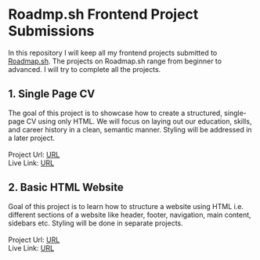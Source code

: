 # Roadmp.sh Frontend Project Submissions

In this repository I will keep all my frontend projects submitted to <a href="https://roadmap.sh/projects?g=frontend">Roadmap.sh</a>. The projects on Roadmap.sh range from beginner to advanced. I will try to complete all the projects.

## 1. Single Page CV
The goal of this project is to showcase how to create a structured, single-page CV using only HTML. We will focus on laying out our education, skills, and career history in a clean, semantic manner. Styling will be addressed in a later project.
<br><br>
Project Url: <a href="https://roadmap.sh/projects/single-page-cv">URL</a>
<br>
Live Link: <a href="https://single-page-cv-roadmapsh.netlify.app/">URL</a>

## 2. Basic HTML Website
Goal of this project is to learn how to structure a website using HTML i.e. different sections of a website like header, footer, navigation, main content, sidebars etc.  Styling will be done in separate projects.
<br><br>
Project Url: <a href="https://roadmap.sh/projects/single-page-cv">URL</a>
<br>
Live Link: <a href="https://single-page-cv-roadmapsh.netlify.app/">URL</a>
